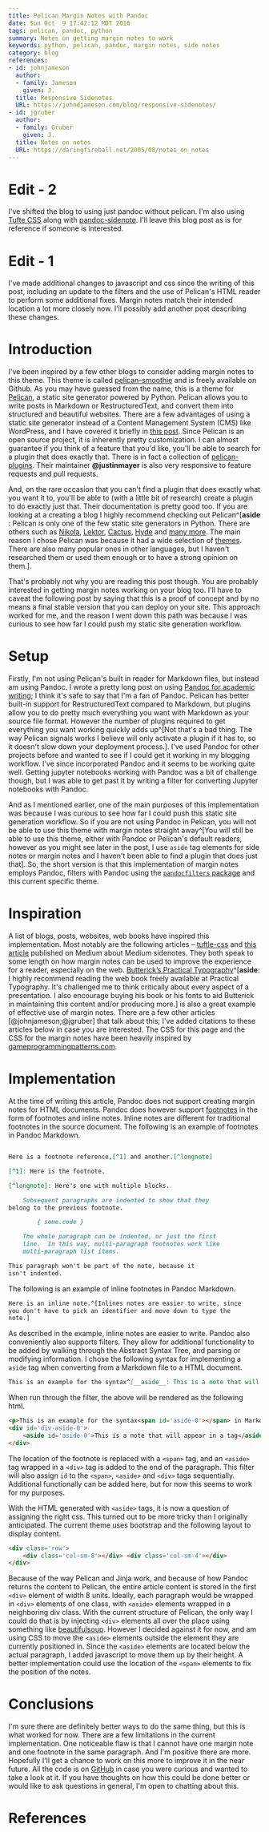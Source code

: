 ```yaml
---
title: Pelican Margin Notes with Pandoc
date: Sun Oct  9 17:42:12 MDT 2016
tags: pelican, pandoc, python
summary: Notes on getting margin notes to work
keywords: python, pelican, pandoc, margin notes, side notes
category: blog
references:
- id: johnjameson
  author:
  - family: Jameson
    given: J.
  title: Responsive Sidenotes
  URL: https://johndjameson.com/blog/responsive-sidenotes/
- id: jgruber
  author:
  - family: Gruber
    given: J.
  title: Notes on notes
  URL: https://daringfireball.net/2005/08/notes_on_notes
---
```


# Edit - 2

I've shifted the blog to using just pandoc without pelican.
I'm also using [Tufte CSS](https://github.com/jez/tufte-pandoc-css) along with [pandoc-sidenote](https://github.com/jez/pandoc-sidenote).
I'll leave this blog post as is for reference if someone is interested.

# Edit - 1

I've made additional changes to javascript and css since the writing of this post, including an update to the filters and the use of Pelican's HTML reader to perform some additional fixes.
Margin notes match their intended location a lot more closely now.
I'll possibly add another post describing these changes.

# Introduction

I've been inspired by a few other blogs to consider adding margin notes to this theme.
This theme is called [pelican-smoothie](https://github.com/kdheepak/pelican-smoothie) and is freely available on Github.
As you may have guessed from the name, this is a theme for [Pelican](https://github.com/getpelican/pelican), a static site generator powered by Python.
Pelican allows you to write posts in Markdown or RestructuredText, and convert them into structured and beautiful websites.
There are a few advantages of using a static site generator instead of a Content Management System (CMS) like WordPress,
and I have covered it briefly in [this post](/how-to-set-up-a-pelican-blog-with-github-pages.html).
Since Pelican is an open source project, it is inherently pretty customization.
I can almost guarantee if you think of a feature that you'd like, you'll be able to search for a plugin that does
exactly that. There is in fact a collection of [pelican-plugins](https://github.com/getpelican/pelican-plugins). Their maintainer **&#64;justinmayer** is also very responsive to feature requests and pull requests.

And, on the rare occasion that you can't find a plugin that does exactly what you want it to, you'll be able to (with a little bit of research) create a plugin to do exactly just that. Their documentation is pretty good too.
If you are looking at a creating a blog I highly recommend checking out Pelican^[__aside__ :
Pelican is only one of the few static site generators in Python. There are others such as [Nikola](https://github.com/getnikola/nikola),
[Lektor](https://github.com/lektor/lektor), [Cactus](https://github.com/eudicots/Cactus),
[Hyde](https://github.com/hyde/hyde) and [many more](https://www.fullstackpython.com/static-site-generator.html).
The main reason I chose Pelican was because it had a wide selection of [themes](https://github.com/getpelican/pelican-themes). There are also many popular ones in other languages, but I haven't researched them or used them enough or to have a strong opinion on them.].

That's probably not why you are reading this post though. You are probably interested in getting margin notes working on your blog too.
I'll have to caveat the following post by saying that this is a proof of concept and by no means a final stable version that you can deploy on your site.
This approach worked for me, and the reason I went down this path was because I was curious to see how far I could push my static site generation workflow.

# Setup

Firstly, I'm not using Pelican's built in reader for Markdown files, but instead am using Pandoc. I wrote a pretty long post on using
[Pandoc for academic writing](/writing-papers-with-markdown.html); I think it's safe to say that I'm a fan of Pandoc.
Pelican has better built-in support for RestructuredText compared to Markdown, but plugins allow you to do pretty much everything you want with Markdown as your source file format.
However the number of plugins required to get everything you want working quickly adds up^[Not that's a bad thing. The way Pelican signals works I believe will only activate a plugin if it has to, so it doesn't slow down your deployment process.].
I've used Pandoc for other projects before and wanted to see if I could get it working in my blogging workflow.
I've since incorporated Pandoc and it seems to be working quite well.
Getting jupyter notebooks working with Pandoc was a bit of challenge though, but I was able to get past it by writing a filter for converting Jupyter notebooks with Pandoc.

And as I mentioned earlier, one of the main purposes of this implementation was because I was curious to see how far I could push this static site generation workflow.
So if you are not using Pandoc in Pelican, you will not be
able to use this theme with margin notes straight away^[You will still be able to use this theme, either with Pandoc or Pelican's default readers,
however as you might see later in the post, I use `aside` tag elements for side notes or margin notes and I haven't been able to find a plugin
that does just that]. So, the short version is that this implementation of margin notes employs Pandoc, filters with Pandoc using the [`pandocfilters` package](https://github.com/jgm/pandocfilters) and this current specific theme.

# Inspiration

A list of blogs, posts, websites, web books have inspired this implementation. Most notably are the following articles – [tuftle-css](https://edwardtufte.github.io/tufte-css/) and [this article](https://medium.com/@owenblacker/marginal-notes-on-medium-268b3f727e6d#.97mvo08w5) published on Medium about Medium sidenotes. They both speak to some length on how margin notes can be used to improve the experience for a reader, especially on the web.
[Butterick’s Practical Typography](https://practicaltypography.com/)^[__aside__: I highly recommend reading the web book freely available at Practical Typography. It's challenged me to think critically about every aspect of a presentation. I also encourage buying his book or his fonts to aid Butterick in maintaining this content and/or producing more.] is also a great example of effective use of margin notes.
There are a few other articles [@johnjameson;@jgruber] that talk about this; I've added citations to these articles below in case you are interested.
The CSS for this page and the CSS for the margin notes have been heavily inspired by [gameprogrammingpatterns.com](https://gameprogrammingpatterns.com/).

# Implementation

At the time of writing this article, Pandoc does not support creating margin notes for HTML documents.
Pandoc does however support [footnotes](https://pandoc.org/MANUAL.html#footnotes) in the form of footnotes and inline notes.
Inline notes are different for traditional footnotes in the source document. The following is an example of footnotes in Pandoc Markdown.

```markdown

Here is a footnote reference,[^1] and another.[^longnote]

[^1]: Here is the footnote.

[^longnote]: Here's one with multiple blocks.

    Subsequent paragraphs are indented to show that they
belong to the previous footnote.

        { some.code }

    The whole paragraph can be indented, or just the first
    line.  In this way, multi-paragraph footnotes work like
    multi-paragraph list items.

This paragraph won't be part of the note, because it
isn't indented.

```

The following is an example of inline footnotes in Pandoc Markdown.

```markdown
Here is an inline note.^[Inlines notes are easier to write, since
you don't have to pick an identifier and move down to type the
note.]
```

As described in the example, inline notes are easier to write.
Pandoc also conveniently also supports filters.
They allow for additional functionality to be added by walking through the Abstract Syntax Tree, and parsing or modifying information.
I chose the following syntax for implementing a `aside` tag when converting from a Markdown file to a HTML document.

```markdown
This is an example for the syntax^[__aside__: This is a note that will appear in a tag] in Markdown.
```

When run through the filter, the above will be rendered as the following html.

```html
<p>This is an example for the syntax<span id='aside-0'></span> in Markdown.</p>
<div id='div-aside-0'>
    <aside id='aside-0'>This is a note that will appear in a tag</aside>
</div>
```

The location of the footnote is replaced with a `<span>` tag, and an `<aside>` tag wrapped in a `<div>` tag is added to the end of the paragraph.
This filter will also assign `id` to the `<span>`, `<aside>` and `<div>` tags sequentially.
Additional functionally can be added here, but for now this seems to work for my purposes.

With the HTML generated with `<aside>` tags, it is now a question of assigning the right css.
This turned out to be more tricky than I originally anticipated.
The current theme uses bootstrap and the following layout to display content.

```html
<div class='row'>
    <div class='col-sm-8'></div> <div class='col-sm-4'></div>
</div>
```

Because of the way Pelican and Jinja work, and because of how Pandoc returns the content to Pelican, the entire article content
is stored in the first `<div>` element of width 8 units.
Ideally, each paragraph would be wrapped in `<div>` elements of one class, with `<aside>` elements wrapped in a neighboring div class.
With the current structure of Pelican, the only way I could do that is by injecting `<div>` elements all over the place using something like
[beautifulsoup](https://www.crummy.com/software/BeautifulSoup/).
However I decided against it for now, and am using CSS to move the `<aside>` elements outside the element they are currently positioned in.
Since the `<aside>` elements are located below the actual paragraph, I added javascript to move them up by their height.
A better implementation could use the location of the `<span>` elements to fix the position of the notes.

# Conclusions

I'm sure there are definitely better ways to do the same thing, but this is what worked for now.
There are a few limitations in the current implementation.
One noticeable flaw is that I cannot have one margin note and one footnote in the same paragraph. And I'm positive there are more. Hopefully I'll get a chance to work on this more to improve it in the near future.
All the code is on [GitHub](https://github.com/kdheepak) in case you were curious and wanted to take a look at it.
If you have thoughts on how this could be done better or would like to ask questions in general, I'm open to chatting about this.

# References
